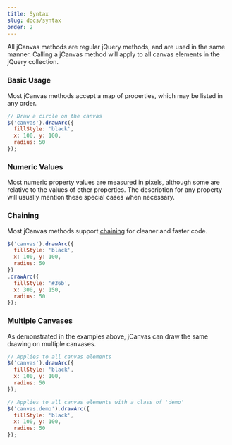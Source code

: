 ```yaml
---
title: Syntax
slug: docs/syntax
order: 2
---
```


All jCanvas methods are regular jQuery methods, and are used in the same manner. Calling a jCanvas method will apply to all canvas elements in the jQuery collection.

### Basic Usage

Most jCanvas methods accept a map of properties, which may be listed in any order.

```js
// Draw a circle on the canvas
$('canvas').drawArc({
  fillStyle: 'black',
  x: 100, y: 100,
  radius: 50
});
```

### Numeric Values

Most numeric property values are measured in pixels, although some are relative to the values of other properties. The description for any property will usually mention these special cases when necessary.

### Chaining

Most jCanvas methods support [chaining](http://tobiasahlin.com/blog/quick-guide-chaining-in-jquery/) for cleaner and faster code.

```js
$('canvas').drawArc({
  fillStyle: 'black',
  x: 100, y: 100,
  radius: 50
})
.drawArc({
  fillStyle: '#36b',
  x: 300, y: 150,
  radius: 50
});
```

### Multiple Canvases

As demonstrated in the examples above, jCanvas can draw the same drawing on multiple canvases.

```js
// Applies to all canvas elements
$('canvas').drawArc({
  fillStyle: 'black',
  x: 100, y: 100,
  radius: 50
});
```

```js
// Applies to all canvas elements with a class of 'demo'
$('canvas.demo').drawArc({
  fillStyle: 'black',
  x: 100, y: 100,
  radius: 50
});
```
